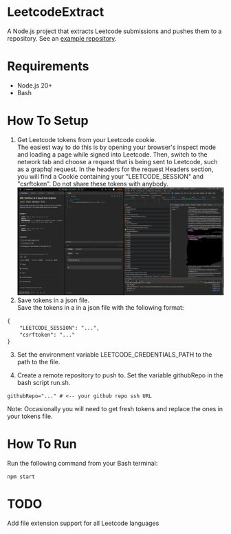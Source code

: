 # LeetcodeExtract
A Node.js project that extracts Leetcode submissions and pushes them to a repository. See an [example repository](https://github.com/bsheth711/LeetcodeSolutions).

# Requirements
- Node.js 20+
- Bash

# How To Setup
1. Get Leetcode tokens from your Leetcode cookie.  
The easiest way to do this is by opening your browser's inspect mode and loading a page while signed into Leetcode. Then, switch to the network tab and choose a request that is being sent to Leetcode, such as a graphql request. In the headers for the request Headers section, you will find a Cookie containing your "LEETCODE_SESSION" and "csrftoken". Do not share these tokens with anybody.
![tokens](./leetcodetokens.png)
2. Save tokens in a json file.  
Save the tokens in a in a json file with the following format:
```
{
	"LEETCODE_SESSION": "...",
	"csrftoken": "..."
}
```

3. Set the environment variable LEETCODE_CREDENTIALS_PATH to the path to the file.  

4. Create a remote repository to push to. Set the variable githubRepo in the bash script run.sh.
```
githubRepo="..." # <-- your github repo ssh URL
```

Note: Occasionally you will need to get fresh tokens and replace the ones in your tokens file.
# How To Run
Run the following command from your Bash terminal:
```
npm start
```

# TODO
Add file extension support for all Leetcode languages
